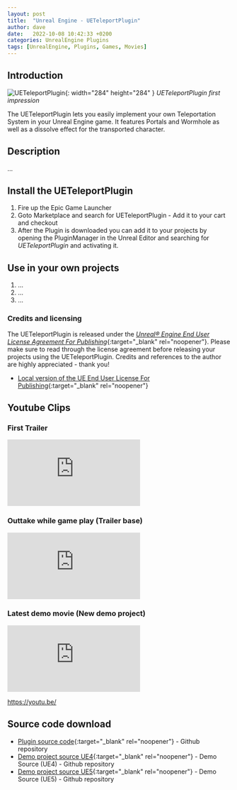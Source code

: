 ```yaml
---
layout: post
title:  "Unreal Engine - UETeleportPlugin"
author: dave
date:   2022-10-08 10:42:33 +0200
categories: UnrealEngine Plugins
tags: [UnrealEngine, Plugins, Games, Movies]
---
```


## Introduction
![UETeleportPlugin](../../assets/img/projects/ueteleportplugin/TeleporterIntro_MainImage_1920x1080.png){: width="284" height="284" }
_UETeleportPlugin first impression_

The UETeleportPlugin lets you easily implement your own Teleportation System in your Unreal Engine game. It features Portals and Wormhole as well as a dissolve effect for the transported character.

## Description
...

## Install the UETeleportPlugin
1. Fire up the Epic Game Launcher
2. Goto Marketplace and search for UETeleportPlugin - Add it to your cart and checkout
3. After the Plugin is downloaded you can add it to your projects by opening the PluginManager in the Unreal Editor and searching for *UETeleportPlugin* and activating it.

## Use in your own projects

1. ...
2. ...
3. ...


### Credits and licensing
The UETeleportPlugin is released under the [_Unreal® Engine End User License Agreement For Publishing_](https://www.unrealengine.com/en-US/eula/unreal?sessionInvalidated=true){:target="_blank" rel="noopener"}. Please make sure to read through the license agreement before releasing your projects using the UETeleportPlugin. Credits and references to the author are highly appreciated - thank you!
- [Local version of the UE End User License For Publishing](/assets/docs/ue/LICENSE){:target="_blank" rel="noopener"}


## Youtube Clips
### First Trailer
<div class="container-responsive-iframe">
  <iframe class="responsive-iframe" src="https://www.youtube.com/embed/v8Az2MHcF_g" title="YouTube video player" frameborder="0" allow="accelerometer; autoplay; clipboard-write; encrypted-media; gyroscope; picture-in-picture" allowfullscreen></iframe>
</div>

### Outtake while game play (Trailer base)
<div class="container-responsive-iframe">
  <iframe class="responsive-iframe" src="https://www.youtube.com/embed/fcvcSzapRgE" title="YouTube video player" frameborder="0" allow="accelerometer; autoplay; clipboard-write; encrypted-media; gyroscope; picture-in-picture" allowfullscreen></iframe>
</div>

### Latest demo movie (New demo project)
<div class="container-responsive-iframe">
  <iframe class="responsive-iframe" src="https://www.youtube.com/embed/Oz6SvIbWTR8" title="YouTube video player" frameborder="0" allow="accelerometer; autoplay; clipboard-write; encrypted-media; gyroscope; picture-in-picture" allowfullscreen></iframe>
</div>

https://youtu.be/

## Source code download
- [Plugin source code](https://github.com/jetedonner/PlayerStartPlugin){:target="_blank" rel="noopener"} - Github repository
- [Demo project source UE4](https://github.com/jetedonner/UE4_PlayerStartDemo){:target="_blank" rel="noopener"} - Demo Source (UE4) - Github repository
- [Demo project source UE5](https://github.com/jetedonner/UE5_PlayerStartDemo){:target="_blank" rel="noopener"} - Demo Source (UE5) - Github repository
